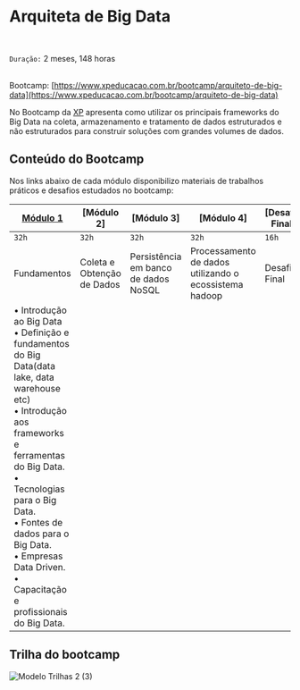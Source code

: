 # Arquiteta de Big Data

<!--`Certificado:` -->
</br>

`Duração:` 2 meses, 148 horas
</br></br>

Bootcamp: [https://www.xpeducacao.com.br/bootcamp/arquiteto-de-big-data](https://www.xpeducacao.com.br/bootcamp/arquiteto-de-big-data)
</br>

No Bootcamp da [XP](https://www.xpeducacao.com.br) apresenta como utilizar os principais frameworks do Big Data na coleta, armazenamento e tratamento de dados estruturados e não estruturados para construir soluções  com grandes volumes de dados.

## Conteúdo do Bootcamp

Nos links abaixo de cada módulo disponibilizo materiais de trabalhos práticos e desafios estudados no bootcamp:

[Módulo 1](https://github.com/Alinezc/Big_Data/tree/main/Módulo%201%20-%20Fundamentos%20de%20Big%20Data)| [Módulo 2] | [Módulo 3] | [Módulo 4] | [Desafio Final]
--------|---------|---------|---------|-------------|
`32h`   |`32h`    |`32h`    |`32h`    |`16h`        |   
Fundamentos|Coleta e Obtenção de Dados| Persistência em banco de dados NoSQL |Processamento de dados utilizando o ecossistema hadoop|Desafio Final|
|• Introdução ao Big Data <br> • Definição e fundamentos do Big Data(data lake, data warehouse etc)<br> • Introdução aos frameworks e ferramentas do Big Data. <br> • Tecnologias para o Big Data.<br> • Fontes de dados para o Big Data. <br> • Empresas Data Driven.<br> • Capacitação e profissionais do Big Data.| | | | |Conclusão da aplicação final.|

## Trilha do bootcamp

![Modelo Trilhas 2 (3)](https://user-images.githubusercontent.com/95122776/214391693-42d9246b-9935-45c4-8bfe-76f13eef69f8.png)

